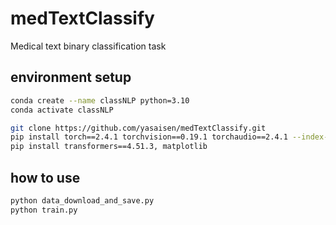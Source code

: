 # medTextClassify
Medical text binary classification task

## environment setup
```bash
conda create --name classNLP python=3.10
conda activate classNLP

git clone https://github.com/yasaisen/medTextClassify.git
pip install torch==2.4.1 torchvision==0.19.1 torchaudio==2.4.1 --index-url https://download.pytorch.org/whl/cu121
pip install transformers==4.51.3, matplotlib

```

## how to use
```bash
python data_download_and_save.py
python train.py
```
